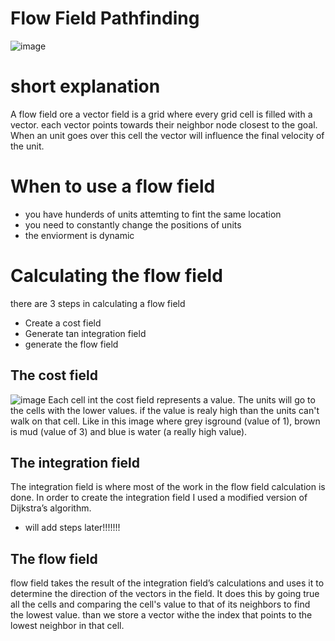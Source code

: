 # Flow Field Pathfinding
![image](https://user-images.githubusercontent.com/78808866/148690567-36aed7bd-ec31-439b-8f26-fe4dfc0e992e.png)

# short explanation
A flow field ore a vector field is a grid where every grid cell is filled with a vector.
each vector points towards their neighbor node closest to the goal.
When an unit goes over this cell the vector will influence the final velocity of the unit.

# When to use a flow field
* you have hunderds of units attemting to fint the same location
* you need to constantly change the positions of units
* the enviorment is dynamic

# Calculating the flow field
there are 3 steps in calculating a flow field
* Create a cost field
* Generate tan integration field
* generate the flow field

## The cost field
![image](https://user-images.githubusercontent.com/78808866/148693004-ef6b1912-2a29-4973-8b20-969103f63f9f.png)
Each cell int the cost field represents a value.
The units will go to the cells with the lower values.
if the value is realy high than the units can't walk on that cell.
Like in this image where grey isground (value of 1), brown is mud (value of 3) and blue is water (a really high value).

## The integration field
The integration field is where most of the work in the flow field calculation is done.
In order to create the integration field I used a modified version of Dijkstra’s algorithm.
* will add steps later!!!!!!!

## The flow field
flow field takes the result of the integration field’s calculations and uses it to determine the direction of the vectors in the field.
It does this by going true all the cells and comparing the cell's value to that of its neighbors to find the lowest value.
than we store a vector withe the index that points to the lowest neighbor in that cell.
